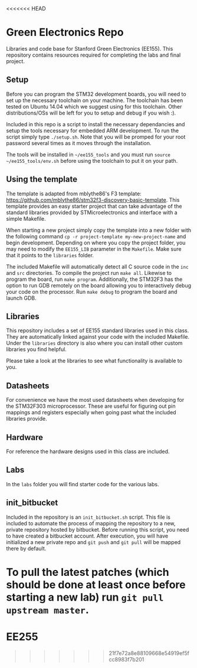 <<<<<<< HEAD
# Green Electronics Repo
Libraries and code base for Stanford Green Electronics (EE155). This repository contains resources required for completing the labs and final project.

## Setup

Before you can program the STM32 development boards, you will need to set up the necessary toolchain on your machine. The toolchain has been tested on Ubuntu 14.04 which we suggest using for this toolchain. Other distributions/OSs will be left for you to setup and debug if you wish :).

Included in this repo is a script to install the necessary dependancies and setup the tools necessary for embedded ARM development. To run the script simply type `./setup.sh`. Note that you will be promped for your root password several times as it moves through the installation.

The tools will be installed in `~/ee155_tools` and you must run `source ~/ee155_tools/env.sh` before using the toolchain to put it on your path.

## Using the template

The template is adapted from mblythe86's F3 template: https://github.com/mblythe86/stm32f3-discovery-basic-template. This template provides an easy starter project that can take advantage of the standard libraries provided by STMicroelectronics and interface with a simple Makefile.

When starting a new project simply copy the template into a new folder with the following command `cp -r project-template my-new-project-name` and begin development. Depending on where you copy the project folder, you may need to modify the `EE155_LIB` parameter in the `Makefile`. Make sure that it points to the `libraries` folder.

The included Makefile will automatically detect all C source code in the `inc` and `src` directories. To compile the project run `make all`. Likewise to program the board, run `make program`. Additionally, the STM32F3 has the option to run GDB remotely on the board allowing you to interactively debug your code on the processor. Run `make debug` to program the board and launch GDB.

## Libraries

This repository includes a set of EE155 standard libraries used in this class. They are automatically linked against your code with the included Makefile. Under the `libraries` directory is also where you can install other custom libraries you find helpful.

Please take a look at the libraries to see what functionality is available to you.

## Datasheets

For convenience we have the most used datasheets when developing for the STM32F303 microprocessor. These are useful for figuring out pin mappings and registers especially when going past what the included libraries provide.

## Hardware

For reference the hardware designs used in this class are included.

## Labs

In the `labs` folder you will find starter code for the various labs.

## init_bitbucket

Included in the repository is an `init_bitbucket.sh` script. This file is included to automate the process of mapping the repository to a new, private repository hosted by bitbucket. Before running this script, you need to have created a bitbucket account. After execution, you will have initialized a new private repo and `git push` and `git pull` will be mapped there by default.

To pull the latest patches (which should be done at least once before starting a new lab) run `git pull upstream master`.
=======
# EE255
>>>>>>> 21f7e72a8e88109668e54919ef5fcc8983f7b201
